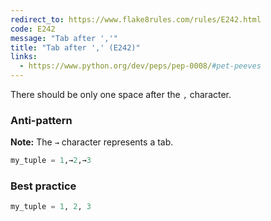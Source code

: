 ```yaml
---
redirect_to: https://www.flake8rules.com/rules/E242.html
code: E242
message: "Tab after ','"
title: "Tab after ',' (E242)"
links:
  - https://www.python.org/dev/peps/pep-0008/#pet-peeves
---
```


There should be only one space after the `,` character.

### Anti-pattern

**Note:** The `→` character represents a tab.

```python
my_tuple = 1,→2,→3
```

### Best practice

```python
my_tuple = 1, 2, 3
```
